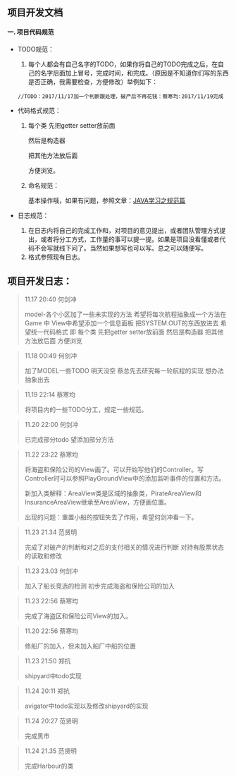 ## 项目开发文档
#### 一. 项目代码规范
- TODO规范：
  1. 每个人都会有自己名字的TODO，如果你将自己的TODO完成之后，在自己的名字后面加上冒号，完成时间，和完成。（原因是不知道你们写的东西是否正确，我需要检查，方便修改）举例如下：
   ```
   //TODO：2017/11/17加一个判断跟处理，破产后不再花钱：蔡寒均:2017/11/19完成
   ```

- 代码格式规范：
   1. 每个类 先把getter setter放前面 

      然后是构造器 

      把其他方法放后面 

      方便浏览。

   2. 命名规范：

      基本操作哦，如果有问题，参照文章：[JAVA学习之规范篇](http://www.jianshu.com/p/45325263c17d)

- 日志规范：

   1. 在日志内将自己的完成工作和，对项目的意见提出，或者团队管理方式提出，或者将分工方式，工作量的事可以提一提。如果是项目没看懂或者代码不会写就线下问了。当然如果想写也可以写。总之可以随便写。
   2. 格式参照现有日志。


## 项目开发日志：

> 11.17	20:40	何剑冲
>
> model-各个小区加了一些未实现的方法 希望将每次航程抽象成一个方法在Game 中 View中希望添加一个信息面板 把SYSTEM.OUT的东西放进去
> 希望统一代码格式 即 每个类 先把getter setter放前面 然后是构造器 把其他方法放后面 方便浏览

>11.18	00:49	何剑冲
>
>加了MODEL一些TODO 明天没空 蔡总先去研究每一轮航程的实现 想办法抽象出去

> 11.19	22:14	蔡寒均
>
> 将项目内的一些TODO分工，规定一些规范。

> 11.20	22:00	何剑冲
>
> 已完成部分todo 望添加部分方法

> 11.22	23:22	蔡寒均
>
> 将海盗和保险公司的View画了。可以开始写他们的Controller。写Controller时可以参照PlayGroundView中的添加监听事件的位置和方法。
>
> 新加入类解释：AreaView类是区域的抽象类，PirateAreaView和InsuranceAreaView继承至AreaView，方便画位置。
>
> 出现的问题：重置小船的按钮失去了作用，希望何剑冲看一下。

>11.23 21.34 范贤明
>
>完成了对破产的判断和对之后的支付相关的情况进行判断 对持有股票状态的读取和修改

>11.23 23.03 何剑冲
>
>加入了船长竞选的检测 初步完成海盗和保险公司的加入

>11.23  22:56 蔡寒均
>
>完成了海盗区和保险公司View的加入。

>11.20  22:56 蔡寒均
>
>修船厂的加入，但未加入船厂中船的位置

>11.23 21:50 郑抗
>
>shipyard中todo实现

>11.24 20:11 郑抗
>
>avigator中todo实现以及修改shipyard的实现

>11.24 20:27 范贤明
>
>完成黑市

>11.24 21.35 范贤明
>
>完成Harbour的类
